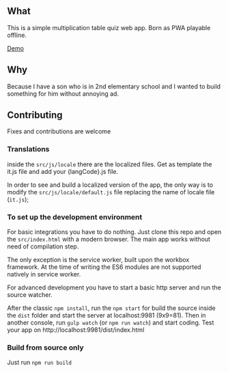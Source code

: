 ## What
This is a simple multiplication table quiz web app. Born as PWA playable offline.

[Demo](https://www.rain1.it/tabelline/)

## Why
Because I have a son who is in 2nd elementary school and I wanted to build something for him without annoying ad.

## Contributing

Fixes and contributions are welcome

### Translations

inside the `src/js/locale` there are the localized files. Get as template the it.js file and add your {langCode}.js file.

In order to see and build a localized version of the app, the only way is to modify the `src/js/locale/default.js` file
replacing the name of locale file (`it.js`);

### To set up the development environment
For basic integrations you have to do nothing. Just clone this repo and open the `src/index.html` with a modern
browser. The main app works without need of compilation step.

The only exception is the service worker, built upon the workbox framework. At the time of writing the ES6 modules are
not supported natively in service worker.

For advanced development you have to start a basic http server and run the source watcher.

After the classic `npm install`, run the `npm start` for build the source inside the `dist` folder and start the server at 
localhost:9981 (9x9=81). Then in another console, run `gulp watch` (or `npm run watch`) and start coding. 
Test your app on http://localhost:9981/dist/index.html

### Build from source only

Just run `npm run build`


